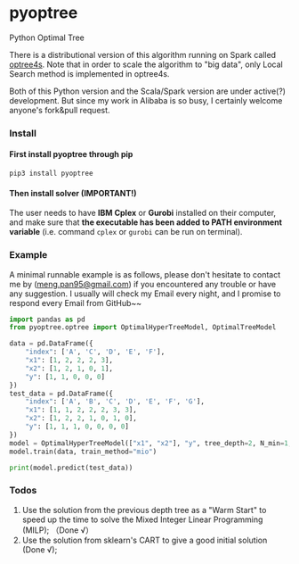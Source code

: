 # pyoptree
Python Optimal Tree

There is a distributional version of this algorithm running on Spark called [optree4s](https://github.com/pan5431333/optree4s). Note that in order to scale the algorithm to "big data", only Local Search method is implemented in optree4s.
 
Both of this Python version and the Scala/Spark version are under active(?) development. But since my work in Alibaba is so busy, I certainly welcome anyone's fork&pull request. 


### Install 
#### First install pyoptree through pip
```
pip3 install pyoptree
```

#### Then install solver (IMPORTANT!) 
The user needs to have **IBM Cplex** or **Gurobi** installed on their computer, and make sure that **the executable has been added to PATH environment variable** (i.e. command `cplex` or `gurobi` can be run on terminal). 

### Example 

A minimal runnable example is as follows, please don't hesitate to contact me by (meng.pan95@gmail.com) if you encountered any trouble or have any suggestion. I usually will check my Email every night, and I promise to respond every Email from GitHub~~

```python
import pandas as pd
from pyoptree.optree import OptimalHyperTreeModel, OptimalTreeModel

data = pd.DataFrame({
    "index": ['A', 'C', 'D', 'E', 'F'],
    "x1": [1, 2, 2, 2, 3],
    "x2": [1, 2, 1, 0, 1],
    "y": [1, 1, 0, 0, 0]
})
test_data = pd.DataFrame({
    "index": ['A', 'B', 'C', 'D', 'E', 'F', 'G'],
    "x1": [1, 1, 2, 2, 2, 3, 3],
    "x2": [1, 2, 2, 1, 0, 1, 0],
    "y": [1, 1, 1, 0, 0, 0, 0]
})
model = OptimalHyperTreeModel(["x1", "x2"], "y", tree_depth=2, N_min=1, alpha=0.1, solver_name="cplex")
model.train(data, train_method="mio")

print(model.predict(test_data))
```

### Todos 
1. Use the solution from the previous depth tree as a "Warm Start" to speed up the time to solve the Mixed Integer Linear Programming (MILP); （Done √）
2. Use the solution from sklearn's CART to give a good initial solution (Done √);

